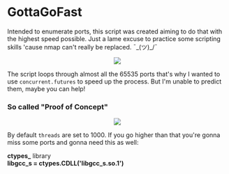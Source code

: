 # GottaGoFast
Intended to enumerate ports, this script was created aiming to do that with the highest speed possible. Just a lame excuse to practice some scripting skills 'cause nmap can't really be replaced. ¯\_(ツ)_/¯

<p align="center">
<img src="https://user-images.githubusercontent.com/78124142/179854800-32a77f78-8aba-48ac-a792-2733a91dba47.gif" />
</p>

The script loops through almost all the 65535 ports that's why I wanted to use ```concurrent.futures``` to speed up the process. But I'm unable to predict them, maybe you can help!   

### So called "Proof of Concept"

<p align="center">
<img src="https://user-images.githubusercontent.com/78124142/180364199-ce24c503-70fe-48cd-9884-1a68e64f6f56.gif" />
</p>



By default ```threads``` are set to 1000. If you go higher than that you're gonna miss some ports and gonna need this as well:

  <strong>ctypes_</strong> library  
  <strong>libgcc_s = ctypes.CDLL('libgcc_s.so.1')</strong>
